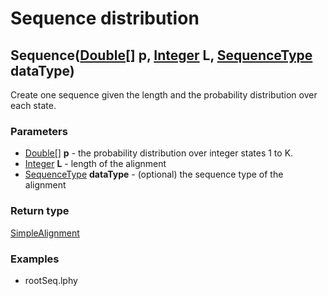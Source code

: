 Sequence distribution
=====================
Sequence([Double[]](../types/Double[].md) **p**, [Integer](../types/Integer.md) **L**, [SequenceType](../types/SequenceType.md) **dataType**)
---------------------------------------------------------------------------------------------------------------------------------------------

Create one sequence given the length and the probability distribution over each state.

### Parameters

- [Double[]](../types/Double[].md) **p** - the probability distribution over integer states 1 to K.
- [Integer](../types/Integer.md) **L** - length of the alignment
- [SequenceType](../types/SequenceType.md) **dataType** - (optional) the sequence type of the alignment

### Return type

[SimpleAlignment](../types/SimpleAlignment.md)


### Examples

- rootSeq.lphy




